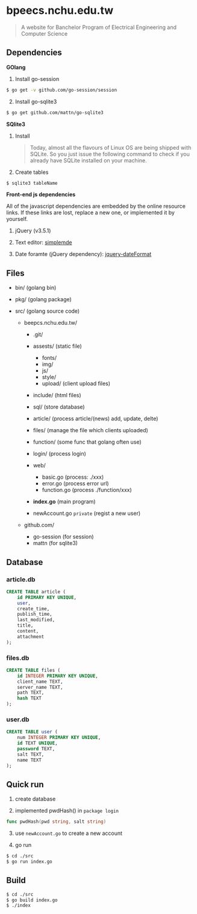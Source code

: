 # bpeecs.nchu.edu.tw

> A website for Banchelor Program of Electrical Engineering and Computer Science

## Dependencies

__GOlang__
1. Install go-session
```sh
$ go get -v github.com/go-session/session
```

2. Install go-sqlite3
```sh
$ go get github.com/mattn/go-sqlite3
```

__SQlite3__

1. Install

    > Today, almost all the flavours of Linux OS are being shipped with SQLite. So you just issue the following command to check if you already have SQLite installed on your machine.

2. Create tables
```sh
$ sqlite3 tableName
```

__Front-end js dependencies__

All of the javascript dependencies are embedded by the online resource links. If these links are lost, replace a new one, or implemented it by yourself.

1. jQuery (v3.5.1)

2. Text editor: [simplemde](https://simplemde.com/)

3. Date foramte (jQuery dependency): [jquery-dateFormat](https://github.com/phstc/jquery-dateFormat)

## Files
+ bin/ (golang bin)

+ pkg/ (golang package)

+ src/ (golang source code)

    + beepcs.nchu.edu.tw/
        + .git/

        + assests/  (static file)
            + fonts/
            + img/
            + js/
            + style/
            + upload/ (client upload files)

        + include/  (html files)

        + sql/ (store database)

        + article/ (process article/(news) add, update, delte)
        + files/ (manage the file which clients uploaded)

        + function/ (some func that golang often use)

        + login/ (process login)

        + web/
            + basic.go (process: ./xxx)
            + error.go (process error url)
            + function.go (process ./function/xxx)

        + __index.go__ (main program)

        + newAccount.go `private` (regist a new user)

    + github.com/
        + go-session (for session)
        + mattn (for sqlite3)

## Database

### article.db
```sql
CREATE TABLE article (
    id PRIMARY KEY UNIQUE,
    user,
    create_time,
    publish_time,
    last_modified,
    title,
    content,
    attachment
);
```

### files.db
```sql
CREATE TABLE files (
    id INTEGER PRIMARY KEY UNIQUE,
    client_name TEXT,
    server_name TEXT,
    path TEXT,
    hash TEXT
);
```

### user.db
```sql
CREATE TABLE user (
    num INTEGER PRIMARY KEY UNIQUE,
    id TEXT UNIQUE,
    password TEXT,
    salt TEXT,
    name TEXT
);
```

## Quick run

1. create database

2. implemented pwdHash() in `package login`
```go
func pwdHash(pwd string, salt string)
```

3. use `newAccount.go` to create a new account

3. go run

```sh
$ cd ./src
$ go run index.go
```

## Build

```sh
$ cd ./src
$ go build index.go
$ ./index
```
